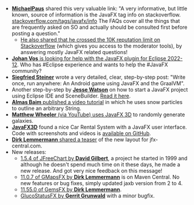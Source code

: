 * [**MichaelPaus**](https://twitter.com/MichaelPaus) shared this very valuable link: "A very informative, but little known, source of information is the JavaFX tag info on stackoverflow. [stackoverflow.com/tags/javafx/info](https://stackoverflow.com/tags/javafx/info) The FAQs cover all the things that are frequently asked on SO and actually should be consulted first before posting a question."
  * [He also shared that he crossed the 10K reputation limit on Stackoverflow](https://twitter.com/MichaelPaus/status/1612385027760734208) (which gives you access to the moderator tools), by answering mostly JavaFX related questions!
* [**Johan Vos** is looking for help with the JavaFX plugin for Eclipse 2022-12](https://twitter.com/johanvos/status/1611354561863614465). Who has #Eclipse experience and wants to help the #JavaFX community?
* [**Siegfried Steiner**](https://twitter.com/MetacodesPro/status/1612477239249047552) wrote a very detailed, clear, step-by-step post: "Write once, run anywhere: An Android game using JavaFX and the GraalVM".
* Another step-by-step by [**Jesse Watson**](https://twitter.com/jessals04/status/1611842000965505025) on how to start a JavaFX project using Eclipse IDE and SceneBuilder. [Read it here](https://www.jessejwatson.com/posts/javafx-how-i-made-my-first-java-gui).
* [**Almas Baim** published a video tutorial](https://www.youtube.com/watch?v=UAGRgntpliI) in which he uses snow particles to outline an arbitrary String.
* [**Matthew Wheeler** (via YouTube) uses JavaFX 3D](https://www.youtube.com/watch?v=2Mjzw_fKqbM) to randomly generate galaxies.
* [**JavaFX3D**](https://twitter.com/JavaFX3D/status/1612944735752310784) found a nice Car Rental System with a JavaFX user interface. Code with screenshots and videos is [available on GitHub](https://github.com/yuenci/Java-Car-Rental-System).
* [**Dirk Lemmermann** shared a teaser](https://twitter.com/dlemmermann/status/1612469114127147010) of the new layout for jfx-central.com.
* New releases:
  * [1.5.4 of JFreeChart by **David Gilbert**](https://twitter.com/david_m_gilbert/status/1612140104734089219?t=_DrlFGujAC-b0GMEYa8lmQ&s=09), a project he started in 1999 and although he doesn't spend much time on it these days, he made a new release. And got very nice feedback on this message!
  * [11.0.7 of GMapsFX by **Dirk Lemmermann**](https://twitter.com/dlemmermann/status/1613501135247101955) is on Maven Central. No new features or bug fixes, simply updated jaxb version from 2 to 4.
  * [11.55.0 of GemsFX by **Dirk Lemmermann**](https://twitter.com/dlemmermann/status/1613565091110158337).
  * [GlucoStatusFX by **Gerrit Grunwald**](https://mastodon.social/@hansolo_/109675689095015969) with a minor bugfix.